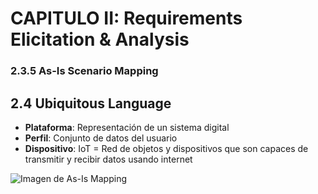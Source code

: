# CAPITULO II: Requirements Elicitation & Analysis 

### 2.3.5 As-Is Scenario Mapping

## 2.4 Ubiquitous Language
- **Plataforma**: Representación de un sistema digital
- **Perfil**: Conjunto de datos del usuario
- **Dispositivo**: IoT = Red de objetos y dispositivos que son capaces de transmitir y recibir datos usando internet

![Imagen de As-Is Mapping](https://i.postimg.cc/qqmsH0Z8/Scenario-Mapping-Template.jpg)



